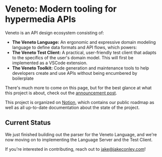 Veneto: Modern tooling for hypermedia APIs
======

Veneto is an API design ecosystem consisting of:

 - **The Veneto Language:** An ergonomic and expressive domain modeling language to define data formats and API flows, which powers:
 - **The Veneto Test Client:** A practical, user-friendly test client that adapts to the specifics of the user's domain model. This will first be implemented as a VSCode extension.
 - **The Veneto Toolkit:** Code generation and maintenance tools to help developers create and use APIs without being encumbered by boilerplate 
 
There's much more to come on this page, but for the best glance at what this project is about, check out the [announcement post](https://www.jakeconley.com/posts/2023-02-07_veneto-announcement.htm). 

This project is organized on [Notion](https://veneto.notion.site), which contains our public roadmap as well as all up-to-date documentation about the state of the project.

Current Status
----

We just finished building out the parser for the Veneto Language, and we're now moving on to implementing the Language Server and the Test Client.  

If you're interested in contributing, reach out to [jake@jakeconley.com](mailto:jake@jakeconley.com)!
